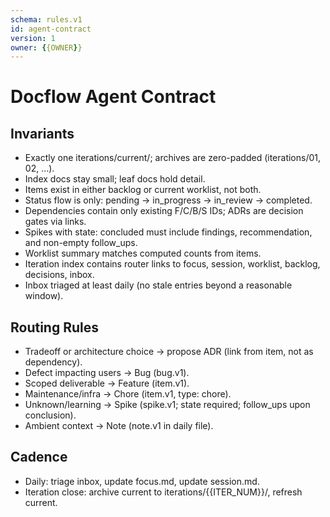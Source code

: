 ```yaml
---
schema: rules.v1
id: agent-contract
version: 1
owner: {{OWNER}}
---
```


# Docflow Agent Contract

## Invariants
- Exactly one iterations/current/; archives are zero-padded (iterations/01, 02, …).
- Index docs stay small; leaf docs hold detail.
- Items exist in either backlog or current worklist, not both.
- Status flow is only: pending → in_progress → in_review → completed.
- Dependencies contain only existing F/C/B/S IDs; ADRs are decision gates via links.
- Spikes with state: concluded must include findings, recommendation, and non-empty follow_ups.
- Worklist summary matches computed counts from items.
- Iteration index contains router links to focus, session, worklist, backlog, decisions, inbox.
- Inbox triaged at least daily (no stale entries beyond a reasonable window).

## Routing Rules
- Tradeoff or architecture choice → propose ADR (link from item, not as dependency).
- Defect impacting users → Bug (bug.v1).
- Scoped deliverable → Feature (item.v1).
- Maintenance/infra → Chore (item.v1, type: chore).
- Unknown/learning → Spike (spike.v1; state required; follow_ups upon conclusion).
- Ambient context → Note (note.v1 in daily file).

## Cadence
- Daily: triage inbox, update focus.md, update session.md.
- Iteration close: archive current to iterations/{{ITER_NUM}}/, refresh current.

